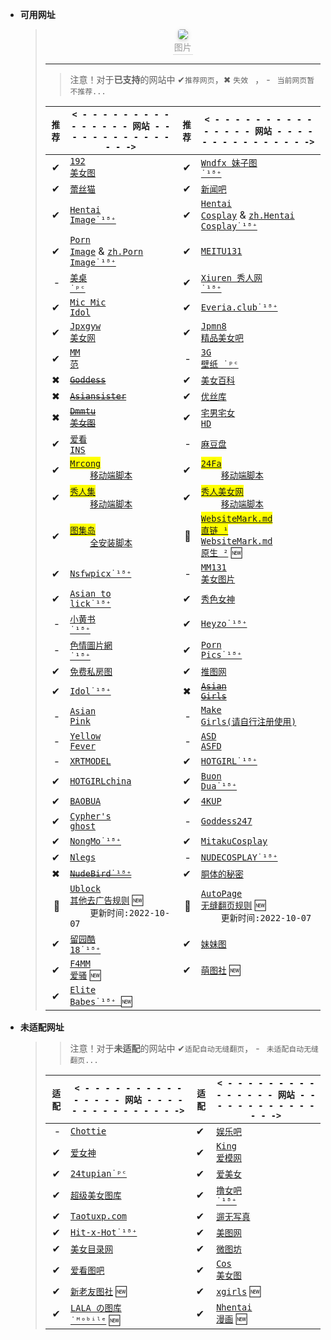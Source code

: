- **可用网址**

  >   <center>
  >   <img style="border-radius: 0.3125em;
  >   box-shadow: 0 2px 4px 0 rgba(34,36,38,.12),0 2px 10px 0 rgba(34,36,38,.08);" 
  >   src="https://youimg1.c-ctrip.com/target/0104u120008c4mig2AED8.jpg">
  >   <br>
  >   <div style="color:orange; border-bottom: 1px solid #d9d9d9;
  >   display: inline-block;
  >   color: #999;
  >   padding: 2px;">图片</div>
  >   </center>
  >
  > ***
  >
  > > 注意！对于**已支持**的网站中 ✔`推荐网页`，✖ `失效 ` ， - ` 当前网页暂不推荐...`
  >
  > | `推荐` | `< - - - - - - - - - - - - - - - 网站 - - - - - - - - - - - - - - ->`                                                                                                                                                                          | `推荐` | `< - - - - - - - - - - - - - - - 网站 - - - - - - - - - - - - - - ->`                                                                                                                                                                                                                                                            |
  > | -----: | ---------------------------------------------------------------------------------------------------------------------------------------------------------------------------------------------------------------------------------------------- | -----: | -------------------------------------------------------------------------------------------------------------------------------------------------------------------------------------------------------------------------------------------------------------------------------------------------------------------------------- |
  > |      ✔ | <a href='https://www.taotu8.xyz/' target='_blank'><code>192 美女图</code></a>                                                                                                                                                                  |      ✔ | <a href='https://www.wndfx.com/' target='_blank'><code>Wndfx 妹子图 ˙¹⁸⁺</code></a>                                                                                                                                                                                                                                              |
  > |      ✔ | <a href='https://www.lesmao.site/' target='_blank'><code>蕾丝猫</code></a>                                                                                                                                                                     |      ✔ | <a href='https://www.xinwenba.net/web/meinv/' target='_blank'><code>新闻吧</code></a>                                                                                                                                                                                                                                            |
  > |      ✔ | <a href='https://hentai-img.com/' target='_blank'><code>Hentai Image˙¹⁸⁺</code></a>                                                                                                                                                            |      ✔ | <a href='https://hentai-cosplays.com/' target='_blank'><code>Hentai Cosplay</code></a> &amp; <a href='https://zh.hentai-cosplays.com/' target='_blank'><code>zh.Hentai Cosplay˙¹⁸⁺</code></a>                                                                                                                                    |
  > |      ✔ | <a href='https://porn-images-xxx.com/' target='_blank'><code>Porn Image</code></a> &amp; <a href='https://zh.porn-images-xxx.com/' target='_blank'><code>zh.Porn Image˙¹⁸⁺</code></a>                                                          |      ✔ | <a href='https://www.meitu131.com/meinv/' target='_blank'><code>MEITU131</code></a>                                                                                                                                                                                                                                              |
  > |      - | <a href='http://www.win4000.com/meitu.html' target='_blank'><code>美桌 ˙ᵖᶜ</code></a>                                                                                                                                                          |      ✔ | <a href='http://www.xiuren.org/' target='_blank'><code>Xiuren 秀人网 ˙¹⁸⁺</code></a>                                                                                                                                                                                                                                             |
  > |      ✔ | <a href='https://www.micmicidol.com/' target='_blank'><code>Mic Mic Idol</code></a>                                                                                                                                                            |      ✔ | <a href='https://everia.club/' target='_blank'><code>Everia.club˙¹⁸⁺</code></a>                                                                                                                                                                                                                                                  |
  > |      ✔ | <a href='https://www.jpmn5.com/' target='_blank'><code>Jpxgyw 美女网</code></a>                                                                                                                                                                |      ✔ | <a href='https://www.jpmn8.com' target='_blank'><code>Jpmn8 精品美女吧</code></a>                                                                                                                                                                                                                                                |
  > |      ✔ | <a href='https://www.95mm.org' target='_blank'><code>MM 范</code></a>                                                                                                                                                                          |      - | <a href='https://www.3gbizhi.com/meinv/' target='_blank'><code>3G 壁纸 ˙ᵖᶜ</code></a>                                                                                                                                                                                                                                            |
  > |      ✖ | <del><a href='https://tw.kissgoddess.com/' target='_blank'><code>Goddess</code></a></del>                                                                                                                                                      |      ✔ | <a href='https://meinv.page/' target='_blank'><code>美女百科</code></a>                                                                                                                                                                                                                                                          |
  > |      ✖ | <del><a href='https://asiansister.com/' target='_blank'><code>Asiansister</code></a></del>                                                                                                                                                     |      ✔ | <a href='https://yskhd.com/' target='_blank'><code>优丝库</code></a>                                                                                                                                                                                                                                                             |
  > |      ✖ | <del><a href='https://www.dmmtu.com/' target='_blank'><code>Dmmtu 美女图</code></a></del>                                                                                                                                                      |      ✔ | <a href='https://www.fnvshen.com/' target='_blank'><code>宅男宅女 HD</code></a>                                                                                                                                                                                                                                                  |
  > |      ✔ | <a href='https://www.ikanins.com/' target='_blank'><code>爱看 INS</code></a>                                                                                                                                                                   |      - | <a href='https://madoupan.com/' target='_blank'><code>麻豆盘</code></a>                                                                                                                                                                                                                                                          |
  > |      ✔ | <mark><a href='https://mrcong.com/' target='_blank'><code>Mrcong</code></a></mark><br>&emsp;&emsp;<a href='https://sleazyfork.org/zh-CN/scripts/440114-mrcong%E5%85%A8%E9%87%8F%E5%8A%A0%E8%BC%89' target='_blank'><code>移动端脚本</code></a> |      ✔ | <mark><a href='http://www.24fa.link/c49.aspx' target='_blank'><code>24Fa</code></a></mark><br>&emsp;&emsp;<a href='https://sleazyfork.org/zh-CN/scripts/441994-24fa全量图片加載' target='_blank'><code>移动端脚本</code></a>                                                                                                     |
  > |      ✔ | <mark><a href='https://www.xiurenb.cc/' target='_blank'><code>秀人集</code></a></mark><br>&emsp;&emsp;<a href='https://sleazyfork.org/zh-CN/scripts/440115-xiurenji秀人集全量加載' target='_blank'><code>移动端脚本</code></a>                 |      ✔ | <mark><a href='https://www.xrmn5.com/' target='_blank'><code>秀人美女网</code></a></mark><br>&emsp;&emsp;<a href='https://sleazyfork.org/zh-CN/scripts/440115-xiurenji秀人集全量加載' target='_blank'><code>移动端脚本</code></a>                                                                                                |
  > |      ✔ | <mark><a href='https://www.tujidao03.com/u/?action=gengxin' target='_blank'><code>图集岛</code></a></mark><br>&emsp;&emsp;<a href='https://scriptcat.org/script-show-page/443' target='_blank'><code>全安装脚本</code></a>                     |     🍁 | <mark><a href='https://ghproxy.com/https://raw.githubusercontent.com/LARASPY/xhua/master/other/WebsiteMark.md' target='_blank'><code>WebsiteMark.md 直链 ¹</code></a></mark> <br/><a href='https://raw.githubusercontent.com/LARASPY/xhua/master/other/WebsiteMark.md' target='_blank'><code>WebsiteMark.md 原生 ²</code></a> 🆕 |
  > |      ✔ | <a href='https://nsfwx.pics' target='_blank'><code>Nsfwpicx˙¹⁸⁺</code></a>                                                                                                                                                                     |      - | <a href='https://www.mmm131.com' target='_blank'><code>MM131 美女图片</code></a>                                                                                                                                                                                                                                                 |
  > |      ✔ | <a href='https://asiantolick.com' target='_blank'><code>Asian to lick˙¹⁸⁺</code></a>                                                                                                                                                           |      ✔ | <a href='https://www.xsnvshen.co' target='_blank'><code>秀色女神</code></a>                                                                                                                                                                                                                                                      |
  > |      - | <a href='https://xchina.co' target='_blank'><code>小黄书 ˙¹⁸⁺</code></a>                                                                                                                                                                       |      ✔ | <a href='https://jjgirls.com/' target='_blank'><code>Heyzo˙¹⁸⁺</code></a>                                                                                                                                                                                                                                                        |
  > |      - | <a href='https://www.photos18.com/' target='_blank'><code>色情圖片網 ˙¹⁸⁺</code></a>                                                                                                                                                           |      ✔ | <a href='https://www.pornpics.com/' target='_blank'><code>Porn Pics˙¹⁸⁺</code></a>                                                                                                                                                                                                                                               |
  > |      ✔ | <a href='http://www.mfsft.com/' target='_blank'><code>免费私房图</code></a>                                                                                                                                                                    |      ✔ | <a href='https://www.tuiimg.com/' target='_blank'><code>推图网</code></a>                                                                                                                                                                                                                                                        |
  > |      ✔ | <a href='https://idol.gravureprincess.date/' target='_blank'><code>Idol˙¹⁸⁺</code></a>                                                                                                                                                         |      ✖ | <del><a href='https://allasiangirls.net/' target='_blank'><code>Asian Girls</code></a></del>                                                                                                                                                                                                                                     |
  > |      - | <a href='https://asianpink.net/' target='_blank'><code>Asian Pink</code></a>                                                                                                                                                                   |      - | <a href='https://asdcosplay.com/' target='_blank'><code>Make Girls(请自行注册使用)</code></a>                                                                                                                                                                                                                                    |
  > |      - | <a href='https://yellowfever18.com/' target='_blank'><code>Yellow Fever</code></a>                                                                                                                                                             |      - | <a href='https://asdasfd.net/' target='_blank'><code>ASD ASFD</code></a>                                                                                                                                                                                                                                                         |
  > |      - | <a href='https://xartmodel.net/' target='_blank'><code>XRTMODEL</code></a>                                                                                                                                                                     |      ✔ | <a href='https://hotgirl.asia/' target='_blank'><code>HOTGIRL˙¹⁸⁺</code></a>                                                                                                                                                                                                                                                     |
  > |      ✔ | <a href='https://hotgirlchina.com/' target='_blank'><code>HOTGIRLchina</code></a>                                                                                                                                                              |      ✔ | <a href='https://buondua.com/' target='_blank'><code>Buon Dua˙¹⁸⁺</code></a>                                                                                                                                                                                                                                                     |
  > |      ✔ | <a href='https://blog.baobua.com/mlem' target='_blank'><code>BAOBUA</code></a>                                                                                                                                                                 |      ✔ | <a href='https://www.4kup.net/' target='_blank'><code>4KUP</code></a>                                                                                                                                                                                                                                                            |
  > |      ✔ | <a href='http://ryuryu.tw/' target='_blank'><code>Cypher's ghost</code></a>                                                                                                                                                                    |      - | <a href='https://goddess247.com/' target='_blank'><code>Goddess247</code></a>                                                                                                                                                                                                                                                    |
  > |      ✔ | <a href='https://www.ilovexs.com/' target='_blank'><code>NongMo˙¹⁸⁺</code></a>                                                                                                                                                                 |      ✔ | <a href='https://mitaku.net/' target='_blank'><code>MitakuCosplay</code></a>                                                                                                                                                                                                                                                     |
  > |      ✔ | <a href='https://www.nlegs.com/' target='_blank'><code>Nlegs</code></a>                                                                                                                                                                        |      - | <a href='https://nudecosplaygirls.com/' target='_blank'><code>NUDECOSPLAY˙¹⁸⁺</code></a>                                                                                                                                                                                                                                         |
  > |      ✖ | <del><a href='https://nudebird.biz/' target='_blank'><code>NudeBird˙¹⁸⁺</code></a></del>                                                                                                                                                       |      ✔ | <a href='https://dongtidemi.com/' target='_blank'><code>胴体的秘密</code></a>                                                                                                                                                                                                                                                    |
  > |     🍂 | <a href='https://ghproxy.com/https://raw.githubusercontent.com/LARASPY/xhua/master/other/ublockRules.txt' target='_blank'><code>Ublock 其他去广告规则</code></a> 🆕<br/>&emsp;&emsp;`更新时间:2022-10-07`                                      |     🍂 | <a href='https://ghproxy.com/https://raw.githubusercontent.com/LARASPY/xhua/master/other/autoPager/autoCustomRules.json' target='_blank'><code>AutoPage 无缝翻页规则</code></a> 🆕<br/>&emsp;&emsp;`更新时间:2022-10-07`                                                                                                         |
  > |      ✔ | <a href='https://www.cool18.com/' target='_blank'><code>留园酷 18˙¹⁸⁺</code></a>                                                                                                                                                               |      ✔ | <a href='https://mm.tvv.tw/' target='_blank'><code>妹妹图</code></a>                                                                                                                                                                                                                                                             |
  > |      ✔ | <a href='https://www.f4mn.com/' target='_blank'><code>F4MM 爱骚</code></a> 🆕                                                                                                                                                                  |      ✔ | <a href='http://www.446m.com/' target='_blank'><code>萌图社</code></a> 🆕                                                                                                                                                                                                                                                        |
  > |      ✔ | <a href='https://www.elitebabes.com' target='_blank'><code>Elite Babes˙¹⁸⁺ </code></a>🆕                                                                                                                                                       |        |                                                                                                                                                                                                                                                                                                                                  |

- **未适配网址**

  > > 注意！对于**未适配**的网站中 ✔`适配自动无缝翻页`， - ` 未适配自动无缝翻页...`
  >
  > | `适配` | `< - - - - - - - - - - - - - - - 网站 - - - - - - - - - - - - - - ->`             | `适配` | `< - - - - - - - - - - - - - - - 网站 - - - - - - - - - - - - - - ->`                |
  > | -----: | --------------------------------------------------------------------------------- | ------ | ------------------------------------------------------------------------------------ |
  > |      - | <a href='http://chottie.com/blog/zh' target='_blank'><code>Chottie</code></a>     | ✔      | <a href='https://www.yuleba.org/b/10-0.html' target='_blank'><code>娱乐吧</code></a> |
  > |      ✔ | <a href='https://www.99nvshen.com/' target='_blank'><code>爱女神</code></a>       | ✔      | <a href='https://www.kingdom-en.com/' target='_blank'><code>King 爱模网</code></a>   |
  > |      ✔ | <a href='https://www.24tupian.org' target='_blank'><code>24tupian˙ᵖᶜ</code></a>   | ✔      | <a href='https://wap.2meinv.com/' target='_blank'><code>爱美女</code></a>            |
  > |      ✔ | <a href='https://www.2avtt.com/' target='_blank'><code>超级美女图库</code></a>    | ✔      | <a href='https://www.97mm.cc/' target='_blank'><code>撸女吧 ˙¹⁸⁺</code></a>          |
  > |      ✔ | <a href='https://www.taotucc.com/' target='_blank'><code>Taotuxp.com</code></a>   | ✔      | <a href='https://www.6evu.com/' target='_blank'><code>遛无写真</code></a>            |
  > |      ✔ | <a href='https://hitxhot.com/' target='_blank'><code>Hit-x-Hot˙¹⁸⁺</code></a>     | ✔      | <a href='https://www.nvsheng.cc/' target='_blank'><code>美图网</code></a>            |
  > |      ✔ | <a href='https://www.mnmulu.com/' target='_blank'><code>美女目录网</code></a>     | ✔      | <a href='https://www.v2ph.com/' target='_blank'><code>微图坊</code></a>              |
  > |      ✔ | <a href='https://www.9iktb.com/' target='_blank'><code>爱看图吧</code></a>        | ✔      | <a href='https://www.24cos.org/' target='_blank'><code>Cos 美女图</code></a>         |
  > |      ✔ | <a href='https://m.xtushe.com/' target='_blank'><code>新老友图社</code></a> 🆕    | ✔      | <a href='https://xgirlscollection.com' target='_blank'><code>xgirls</code></a> 🆕    |
  > |      ✔ | <a href='https://233.fi/' target='_blank'><code>LALA の图库 ˙ᴹᵒᵇⁱˡᵉ</code></a> 🆕 | ✔      | <a href='https://nhentai.net/' target='_blank'><code>Nhentai 漫画</code></a> 🆕      |
